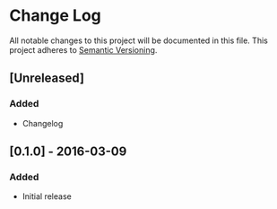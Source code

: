# Change Log
All notable changes to this project will be documented in this file.
This project adheres to [Semantic Versioning](http://semver.org/).

## [Unreleased]
### Added
- Changelog

## [0.1.0] - 2016-03-09
### Added
- Initial release
